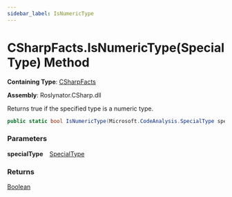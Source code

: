 ```yaml
---
sidebar_label: IsNumericType
---
```


# CSharpFacts\.IsNumericType\(SpecialType\) Method

**Containing Type**: [CSharpFacts](../index.md)

**Assembly**: Roslynator\.CSharp\.dll

  
Returns true if the specified type is a numeric type\.

```csharp
public static bool IsNumericType(Microsoft.CodeAnalysis.SpecialType specialType)
```

### Parameters

**specialType** &ensp; [SpecialType](https://docs.microsoft.com/en-us/dotnet/api/microsoft.codeanalysis.specialtype)

### Returns

[Boolean](https://docs.microsoft.com/en-us/dotnet/api/system.boolean)

